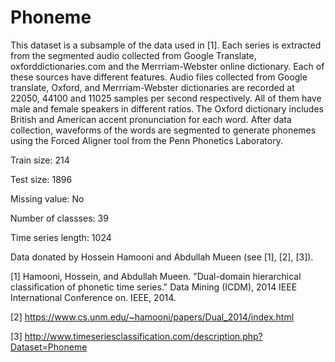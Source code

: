 # Phoneme

This dataset is a subsample of the data used in [1]. Each series is extracted from the segmented audio collected from Google Translate, oxforddictionaries.com and the Merrriam-Webster online dictionary. Each of these sources have different features. Audio files collected from Google translate, Oxford, and Merrriam-Webster dictionaries are recorded at 22050, 44100 and 11025 samples per second respectively. All of them have male and female speakers in different ratios. The Oxford dictionary includes British and American accent pronunciation for each word. After data collection, waveforms of the words are segmented to generate phonemes using the Forced Aligner tool from the Penn Phonetics Laboratory.

Train size: 214

Test size: 1896

Missing value: No

Number of classses: 39

Time series length: 1024

Data donated by Hossein Hamooni and Abdullah Mueen (see [1], [2], [3]).

[1] Hamooni, Hossein, and Abdullah Mueen. "Dual-domain hierarchical classification of phonetic time series." Data Mining (ICDM), 2014 IEEE International Conference on. IEEE, 2014.

[2] https://www.cs.unm.edu/~hamooni/papers/Dual_2014/index.html

[3] http://www.timeseriesclassification.com/description.php?Dataset=Phoneme